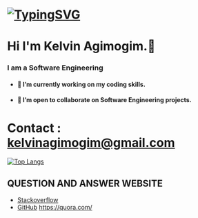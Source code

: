 # [![TypingSVG](https://readme-typing-svg.demolab.com?lines=Hey!+You+Are+Welcome+To+My+Profile;My+Name+Is+kingkelv20;I+Am+Passionate+About+Coding;I+Learn+By+Doing)](https://git.io/typing-svg)
# Hi I'm Kelvin Agimogim.👋

### I am a Software Engineering

- #### 🔭 I’m currently working on my coding skills.
- #### 👯 I’m open to collaborate on Software Engineering projects.

# Contact : kelvinagimogim@gmail.com



[![Top Langs](https://github-readme-stats.vercel.app/api/top-langs/?username=kingkelv20&layout=compact)](https://github.com/Lordwill1/github-readme-stats)

## QUESTION AND ANSWER WEBSITE 
* [Stackoverflow](https://Stackoverflow.com/)
* [GitHub](https://github.com/)
 https://quora.com/


